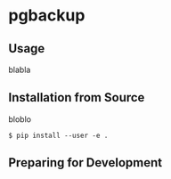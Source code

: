 pgbackup
========

## Usage

blabla

## Installation from Source
bloblo

```
$ pip install --user -e .
```

## Preparing for Development